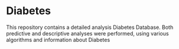 # Diabetes
This repository contains a detailed analysis Diabetes Database. Both predictive and descriptive analyses were performed, using various algorithms and information about Diabetes
